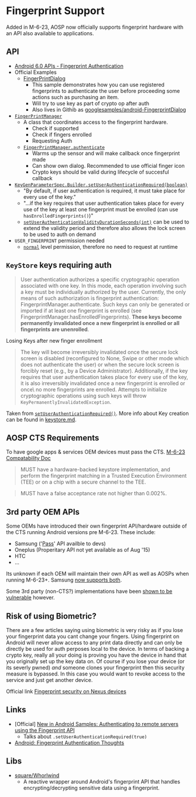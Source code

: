 # Fingerprint Support

Added in M-6-23, AOSP now officially supports fingerprint hardware with an API also available to applications.

## API

- [Android 6.0 APIs - Fingerprint Authentication](https://developer.android.com/about/versions/marshmallow/android-6.0.html#fingerprint-authentication)
- Official Examples
  - [FingerPrintDialog](http://developer.android.com/samples/FingerprintDialog/src/com.example.android.fingerprintdialog/MainActivity.html) 
    - This sample demonstrates how you can use registered fingerprints to authenticate the user before proceeding some actions such as purchasing an item.
    - Will try to use key as part of crypto op after auth
    - Also lives in Githib as [googlesamples/android-FingerprintDialog](https://github.com/googlesamples/android-FingerprintDialog)
- [`FingerPrintManager`](http://developer.android.com/reference/android/hardware/fingerprint/FingerprintManager.html)
  - A class that coordinates access to the fingerprint hardware. 
    - Check if supported
    - Check if fingers enrolled
    - Requesting Auth 
  - [`FingerPrintManager.authenticate`](http://developer.android.com/reference/android/hardware/fingerprint/FingerprintManager.html#authenticate)
    - Warms up the sensor and will make callback once fingerprint made 
    - Can show own dialog. Recommended to use official finger icon
    - Crypto keys should be valid during lifecycle of succesful callback
- [`KeyGenParameterSpec.Builder.setUserAuthenticationRequired(boolean)`](http://developer.android.com/reference/android/security/keystore/KeyGenParameterSpec.Builder.html#setUserAuthenticationRequired(boolean))
	- "By default, if user authentication is required, it must take place for every use of the key."
	- "...if the key requires that user authentication takes place for every use of the key at least one fingerprint must be enrolled (can use `hasEnrolledFingerprints()`)"
	- [`setUserAuthenticationValidityDurationSeconds(int)`](https://developer.android.com/reference/android/security/keystore/KeyGenParameterSpec.Builder.html#setUserAuthenticationValidityDurationSeconds(int)) can be used to extend the validity period and therefore also allows the lock screen to be used to auth on demand 
- `USER_FINGERPRINT` permission needed
	- [`normal`](http://developer.android.com/reference/android/Manifest.permission.html#USE_FINGERPRINT) level permission, therefore no need to request at runtime

## `KeyStore` keys requiring auth

> User authentication authorizes a specific cryptographic operation associated with one key. In this mode, each 
operation involving such a key must be individually authorized by the user. Currently, the only means of such authorization 
is fingerprint authentication: FingerprintManager.authenticate. Such keys can only be generated or imported if at least one
fingerprint is enrolled (see FingerprintManager.hasEnrolledFingerprints). **These keys become permanently invalidated once a 
new fingerprint is enrolled or all fingerprints are unenrolled**.

Losing Keys after new finger enrollment

>The key will become irreversibly invalidated once the secure lock screen is disabled (reconfigured to None, Swipe or other mode which does not authenticate the user) or when the secure lock screen is forcibly reset (e.g., by a Device Administrator). Additionally, if the key requires that user authentication takes place for every use of the key, it is also irreversibly invalidated once a new fingerprint is enrolled or once\ no more fingerprints are enrolled. Attempts to initialize cryptographic operations using such keys will throw `KeyPermanentlyInvalidatedException`.

Taken from [`setUserAuthenticationRequired()`](http://developer.android.com/reference/android/security/keystore/KeyGenParameterSpec.Builder.html#setUserAuthenticationRequired(boolean)). More info about Key creation can be found in [keystore.md](/api/keystore.md).


## AOSP CTS Requirements

To have google apps & services OEM devices must pass the CTS. 
[M-6-23 Compatability Doc](http://static.googleusercontent.com/media/source.android.com/en//compatibility/android-cdd.pdf)

> MUST have a hardware-backed keystore implementation, and perform the fingerprint matching in a Trusted Execution Environment (TEE) or on a chip with a secure channel to the TEE.

> MUST have a false acceptance rate not higher than 0.002%.

## 3rd party OEM APIs

Some OEMs have introduced their own fingerprint API/hardware outside of the CTS running Android versions pre M-6-23. These include:

- Samsung ('[Pass](http://developer.samsung.com/release-note/view.do?v=R000000009)' API availble to devs)
- Oneplus (Properitary API not yet available as of Aug '15)
- HTC 
- ...

Its unknown if each OEM will maintain their own API as well as AOSPs when running M-6-23+. Samsung [now supports both](http://www.androidcentral.com/galaxy-s7-and-s7-edge-support-both-marshmallow-and-samsung-fingerprint-apis).

Some 3rd party (non-CTS?) implementations have been [shown to be vulnerable](http://www.engadget.com/2015/08/05/android-fingerprint-readers-may-be-easier-to-hack-than-touch-id/) however. 

## Risk of using Biometric?

There are a few articles saying using biometric is very risky as if you lose your fingerprint data you cant change your 
fingers. Using fingerprint on Android will never allow access to any print data directly and can only be directly be 
used for auth perposes local to the device. In terms of backing a crypto key, really all your doing is proving you
have the device in hand that you originally set up the key data on. Of course if you lose your device (or its severly pwned) 
_and_ someone clones your fingerprint then this security measure is bypassed. In this case you would want to revoke access to the service and just get another device.

Official link [Fingerprint security on Nexus devices](https://support.google.com/nexus/answer/6300638?hl=en-GB)

## Links

- [Official] [New in Android Samples: Authenticating to remote servers using the Fingerprint API](http://android-developers.blogspot.co.uk/2015/10/new-in-android-samples-authenticating.html?utm_source=feedburner&utm_medium=feed&utm_campaign=Feed:+blogspot/hsDu+(Android+Developers+Blog))
  - Talks about `.setUserAuthenticationRequired(true)` 
- [Android: Fingerprint Authentication Thoughts](https://medium.com/@manuelvicnt/android-fingerprint-authentication-f8c7c76c50f8#.htn7xmypk)

## Libs 

- [square/Whorlwind](https://github.com/square/whorlwind)
  - A reactive wrapper around Android's fingerprint API that handles encrypting/decrypting sensitive data using a fingerprint.
